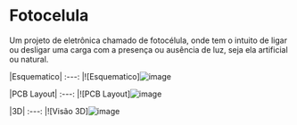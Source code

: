 # Fotocelula

Um projeto de eletrônica chamado de fotocélula, onde tem o intuito de ligar ou desligar uma carga com a presença ou ausência de luz, seja ela artificial ou natural.

|Esquematico|
:---:
|![Esquematico]![image](https://user-images.githubusercontent.com/105087818/193639231-920811c3-f4a6-4111-baef-fb3a23b68c6f.png)


|PCB Layout|
:---:
|![PCB Layout]![image](https://user-images.githubusercontent.com/105087818/194922712-9fa0ee44-9126-42f5-b17e-d869211e7222.png)


|3D|
:---:
|![Visão 3D]![image](https://user-images.githubusercontent.com/105087818/194922487-f7ec766a-2eda-4580-8c12-0d82a698660a.png)

